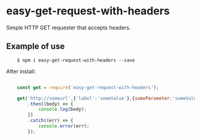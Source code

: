# easy-get-request-with-headers

Simple HTTP GET requester that accepts headers.

## Example of use

```
    $ npm i easy-get-request-with-headers --save
```

After install:

```js

    const get = require('easy-get-request-with-headers');

    get('http://someurl',{'label':'someValue'},{someParameter:'someValue'})
        .then((body) => {
            console.log(body);
        })
        .catch((err) => {
            console.error(err);
        });

```
